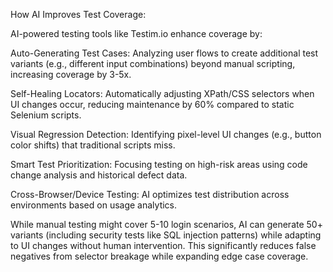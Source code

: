 How AI Improves Test Coverage:

AI-powered testing tools like Testim.io enhance coverage by:

Auto-Generating Test Cases: Analyzing user flows to create additional test variants (e.g., different input combinations) beyond manual scripting, increasing coverage by 3-5x.

Self-Healing Locators: Automatically adjusting XPath/CSS selectors when UI changes occur, reducing maintenance by 60% compared to static Selenium scripts.

Visual Regression Detection: Identifying pixel-level UI changes (e.g., button color shifts) that traditional scripts miss.

Smart Test Prioritization: Focusing testing on high-risk areas using code change analysis and historical defect data.

Cross-Browser/Device Testing: AI optimizes test distribution across environments based on usage analytics.

While manual testing might cover 5-10 login scenarios, AI can generate 50+ variants (including security tests like SQL injection patterns) while adapting to UI changes without human intervention. This significantly reduces false negatives from selector breakage while expanding edge case coverage.


